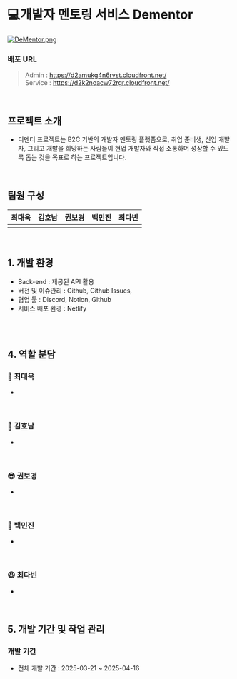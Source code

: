 # 💻개발자 멘토링 서비스 Dementor

[![DeMentor.png](https://i.postimg.cc/2SXdHJGt/DeMentor.png)](https://postimg.cc/SnCzRgwL)

### 배포 URL

> Admin : https://d2amukg4n6rvst.cloudfront.net/  <br>
Service : https://d2k2noacw72rgr.cloudfront.net/
> 

<br>

## 프로젝트 소개

- 디멘터 프로젝트는 B2C 기반의 개발자 멘토링 플랫폼으로, 취업 준비생, 신입 개발자, 그리고 개발을 희망하는 사람들이 현업 개발자와 직접 소통하며 성장할 수 있도록 돕는 것을 목표로 하는 프로젝트입니다.

<br>

## 팀원 구성

<div align="center">

| 최대욱 | 김호남 | 권보경 | 백민진 | 최다빈 |
| --- | --- | --- | --- | --- |
|  |  |  |  |  |

</div>

<br>

## 1. 개발 환경

- Back-end : 제공된 API 활용
- 버전 및 이슈관리 : Github, Github Issues,
- 협업 툴 : Discord, Notion, Github
- 서비스 배포 환경 : Netlify

<br>

<br>

## 4. 역할 분담

### 🍊 최대욱

- 

<br>

### 👻 김호남

- 

<br>

### 😎 권보경

- 

<br>

### 🐬 백민진

- 

<br>

### 😃 최다빈

- 

<br>

## 5. 개발 기간 및 작업 관리

### 개발 기간

- 전체 개발 기간 : 2025-03-21 ~ 2025-04-16

<br>
